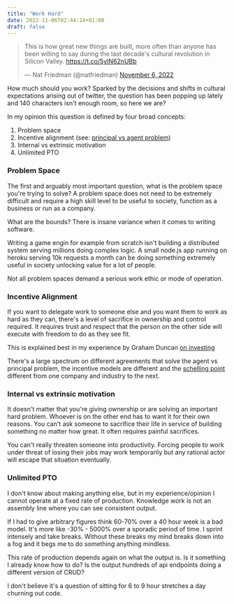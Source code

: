 ```yaml
---
title: "Work Hard"
date: 2022-11-06T02:44:14+01:00
draft: false
---
```


<blockquote class="twitter-tweet"><p lang="en" dir="ltr">This is how great new things are built, more often than anyone has been willing to say during the last decade&#39;s cultural revolution in Silicon Valley. <a href="https://t.co/5yIN62nUBb">https://t.co/5yIN62nUBb</a></p>&mdash; Nat Friedman (@natfriedman) <a href="https://twitter.com/natfriedman/status/1589051044369420288?ref_src=twsrc%5Etfw">November 6, 2022</a></blockquote> <script async src="https://platform.twitter.com/widgets.js" charset="utf-8"></script>

How much should you work? Sparked by the decisions and shifts in cultural 
expectations arising out of twitter, the question has been popping up lately and 
140 characters isn't enough room, so here we are?

In my opinion this question is defined by four broad concepts:
1. Problem space
2. Incentive alignment (see: [principal vs agent problem](https://nav.al/principal-agent#:~:text=A%20principal%20is%20an%20owner%3B%20an%20agent%20is%20an%20employee&text=In%20this%20case%20it's%20a,an%20agent%20as%20an%20employee.))
3. Internal vs extrinsic motivation
4. Unlimited PTO

### Problem Space
The first and arguably most important question, what is the problem space you're trying to solve?
A problem space does not need to be extremely difficult and require a high skill level to be 
useful to society, function as a business or run as a company.

What are the bounds? There is insane variance when it comes to writing software.

Writing a game engin for example from scratch 
isn't building a distributed system serving millions doing complex logic. A small
node.js app running on heroku serving 10k requests a month can be doing something 
extremely useful in society unlocking value for a lot of people.

Not all problem spaces demand a serious work ethic or mode of operation.

### Incentive Alignment
If you want to delegate work to someone else and you want them to work as hard as they can,
there's a level of sacrifice in ownership and control required. It requires trust and respect 
that the person on the other side will execute with freedom to do as they see fit. 

This is explained best in my experience by Graham Duncan [on investing](https://grahamduncan.blog/letter-to-a-friend-who-just-made-a-lot-of-money/)

There's a large spectrum on different agreements that solve the agent vs principal problem,
the incentive models are different and the [schelling point](https://en.wikipedia.org/wiki/Focal_point_(game_theory))
different from one company and industry to the next.

### Internal vs extrinsic motivation
It doesn't matter that you're giving ownership or are solving an important hard problem.
Whoever is on the other end has to want it for their own reasons.
You can't ask someone to sacrifice their life in service of building something no matter how 
great. It often requires painful sacrifices.

You can't really threaten someone into productivity. Forcing people to work under threat of losing 
their jobs may work temporarily but any rational actor will escape that situation eventually.

### Unlimited PTO
I don't know about making anything else, but in my experience/opinion I cannot operate at 
a fixed rate of production. Knowledge work is not an assembly line where you can see consistent output.

If I had to give arbitrary figures think 60-70% over a 40 hour week is a bad model. It's more like
-30% - 5000% over a sporadic period of time. I sprint intensely and take breaks. Without these
breaks my mind breaks down into a fog and it begs me to do something anything mindless.

This rate of production depends again on what the output is. Is it something I already know how to do?
Is the output hundreds of api endpoints doing a different version of CRUD?

I don't believe it's a question of sitting for 6 to 9 hour stretches a day churning out code.

